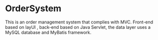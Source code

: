 # OrderSystem
 This is an order management system that complies with MVC. Front-end based on layUI , back-end based on Java Servlet, the data layer uses a MySQL database and MyBatis framework.

